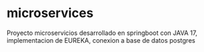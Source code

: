 # microservices
Proyecto microservicios desarrollado en springboot con JAVA 17, implementacion de EUREKA, conexion a base de datos postgres
